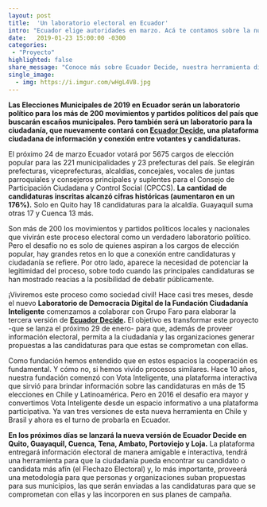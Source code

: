 ```yaml
---
layout: post
title:  'Un laboratorio electoral en Ecuador'
intro: "Ecuador elige autoridades en marzo. Acá te contamos sobre la nueva versión de nuestra herramienta Ecuador Decide."
date:   2019-01-23 15:00:00 -0300
categories:
 - "Proyecto"
highlighted: false
share_message: "Conoce más sobre Ecuador Decide, nuestra herramienta digital para las elecciones municipales de este año. Revisa @ciudadaniai"
single_image:
  - img: https://i.imgur.com/wHgL4VB.jpg
---
```

**Las Elecciones Municipales de 2019 en Ecuador serán un laboratorio político para los más de 200 movimientos y partidos políticos del país que buscarán escaños municipales. Pero también será un laboratorio para la ciudadanía, que nuevamente contará con [Ecuador Decide](https://votoinformado.ecuador-decide.org/), una plataforma ciudadana de información y conexión entre votantes y candidaturas.**

El próximo 24 de marzo Ecuador votará por 5675 cargos de elección popular para las 221 municipalidades y 23 prefecturas del país. Se elegirán prefecturas, viceprefecturas, alcaldías, concejales, vocales de juntas parroquiales y consejeros principales y suplentes para el Consejo de Participación Ciudadana y Control Social (CPCCS).  **La cantidad de candidaturas inscritas alcanzó cifras históricas (aumentaron en un 176%).** Solo en Quito hay 18 candidaturas para la alcaldía. Guayaquil suma otras 17 y Cuenca 13 más. 

Son más de 200 los movimientos y partidos políticos locales y nacionales que vivirán este proceso electoral como un verdadero laboratorio político. Pero el desafío no es solo de quienes aspiran a los cargos de elección popular, hay grandes retos en lo que a conexión entre candidaturas y ciudadanía se refiere. Por otro lado, aparece la necesidad de potenciar la legitimidad del proceso, sobre todo cuando las principales candidaturas se han mostrado reacias a la posibilidad de debatir públicamente.

¡Viviremos este proceso como sociedad civil! Hace casi tres meses, desde el nuevo **Laboratorio de Democracia Digital de la Fundación Ciudadanía Inteligente** comenzamos a colaborar con Grupo Faro para elaborar la tercera versión de **[Ecuador Decide](https://votoinformado.ecuador-decide.org/).** El objetivo es transformar este proyecto -que se lanza el próximo 29 de enero- para que, además de proveer información electoral, permita a la ciudadanía y las organizaciones generar propuestas a las candidaturas para que estas se comprometan con ellas.

Como fundación hemos entendido que en estos espacios la cooperación es fundamental. Y cómo no, si hemos vivido procesos similares. Hace 10 años, nuestra fundación comenzó con Vota Inteligente, una plataforma interactiva que sirvió para brindar información sobre las candidaturas en más de 15 elecciones en Chile y Latinoamérica. Pero en 2016 el desafío era mayor y convertimos Vota Inteligente desde un espacio informativo a una plataforma participativa. Ya van tres versiones de esta nueva herramienta en Chile y Brasil y ahora es el turno de probarla en Ecuador.

**En los próximos días se lanzará la nueva versión de Ecuador Decide en Quito, Guayaquil, Cuenca, Tena, Ambato, Portoviejo y Loja.** La plataforma entregará información electoral de manera amigable e interactiva, tendrá una herramienta para que la ciudadanía pueda encontrar su candidato o candidata más afín (el Flechazo Electoral) y, lo más importante, proveerá una metodología para que personas y organizaciones suban propuestas para sus municipios, las que serán enviadas a las candidaturas para que se comprometan con ellas y las incorporen en sus planes de campaña.
